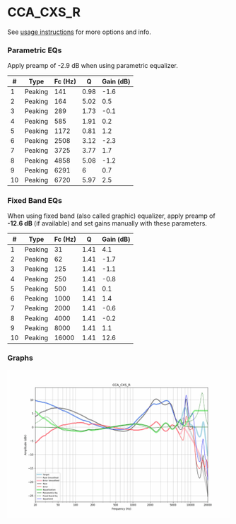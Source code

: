 # CCA_CXS_R
See [usage instructions](https://github.com/jaakkopasanen/AutoEq#usage) for more options and info.

### Parametric EQs
Apply preamp of -2.9 dB when using parametric equalizer.

|   # | Type    |   Fc (Hz) |    Q |   Gain (dB) |
|-----|---------|-----------|------|-------------|
|   1 | Peaking |       141 | 0.98 |        -1.6 |
|   2 | Peaking |       164 | 5.02 |         0.5 |
|   3 | Peaking |       289 | 1.73 |        -0.1 |
|   4 | Peaking |       585 | 1.91 |         0.2 |
|   5 | Peaking |      1172 | 0.81 |         1.2 |
|   6 | Peaking |      2508 | 3.12 |        -2.3 |
|   7 | Peaking |      3725 | 3.77 |         1.7 |
|   8 | Peaking |      4858 | 5.08 |        -1.2 |
|   9 | Peaking |      6291 | 6    |         0.7 |
|  10 | Peaking |      6720 | 5.97 |         2.5 |

### Fixed Band EQs
When using fixed band (also called graphic) equalizer, apply preamp of **-12.6 dB** (if available) and set gains manually with these parameters.

|   # | Type    |   Fc (Hz) |    Q |   Gain (dB) |
|-----|---------|-----------|------|-------------|
|   1 | Peaking |        31 | 1.41 |         4.1 |
|   2 | Peaking |        62 | 1.41 |        -1.7 |
|   3 | Peaking |       125 | 1.41 |        -1.1 |
|   4 | Peaking |       250 | 1.41 |        -0.8 |
|   5 | Peaking |       500 | 1.41 |         0.1 |
|   6 | Peaking |      1000 | 1.41 |         1.4 |
|   7 | Peaking |      2000 | 1.41 |        -0.6 |
|   8 | Peaking |      4000 | 1.41 |        -0.2 |
|   9 | Peaking |      8000 | 1.41 |         1.1 |
|  10 | Peaking |     16000 | 1.41 |        12.6 |

### Graphs
![](./CCA_CXS_R.png)
